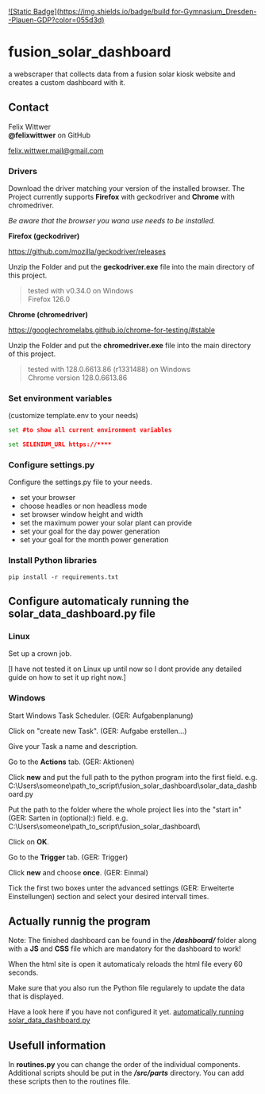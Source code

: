 [![Static Badge](https://img.shields.io/badge/build for-Gymnasium_Dresden--Plauen-GDP?color=055d3d)](https://gdp.schule/)

# fusion_solar_dashboard
a webscraper that collects data from a fusion solar kiosk website and creates a custom dashboard with it.

## Contact
Felix Wittwer  
**@felixwittwer** on GitHub

[felix.wittwer.mail@gmail.com](mailto:felix.wittwer.mail@gmail.com)


### Drivers

Download the driver matching your version of the installed browser. The Project currently supports **Firefox** with geckodriver and **Chrome** with chromedriver. 

*Be aware that the browser you wana use needs to be installed.*

**Firefox (geckodriver)**

https://github.com/mozilla/geckodriver/releases

Unzip the Folder and put the **geckodriver.exe** file into the main directory of this project.

> tested with v0.34.0 on Windows <br>
> Firefox 126.0 

**Chrome (chromedriver)**

https://googlechromelabs.github.io/chrome-for-testing/#stable

Unzip the Folder and put the **chromedriver.exe** file into the main directory of this project.

> tested with 128.0.6613.86 (r1331488) on Windows <br>
> Chrome version 128.0.6613.86

### Set environment variables

(customize template.env to your needs)

``` cmd
set #to show all current environment variables

set SELENIUM_URL https://****
```

### Configure settings.py

Configure the settings.py file to your needs.
- set your browser
- choose headles or non headless mode
- set browser window height and width
- set the maximum power your solar plant can provide
- set your goal for the day power generation
- set your goal for the month power generation

### Install Python libraries

``` shell
pip install -r requirements.txt
```

<div id="auto_run_py">

## Configure automaticaly running the solar_data_dashboard.py file

### Linux

Set up a crown job.

[I have not tested it on Linux up until now so I dont provide any detailed guide on how to set it up right now.]

### Windows

Start Windows Task Scheduler. (GER: Aufgabenplanung)

Click on "create new Task". (GER: Aufgabe erstellen...)

Give your Task a name and description.

Go to the **Actions** tab. (GER: Aktionen)

Click **new** and put the full path to the python program into the first field. e.g. C:\Users\someone\path_to_script\fusion_solar_dashboard\solar_data_dashboard.py

Put the path to the folder where the whole project lies into the "start in" (GER: Sarten in (optional):) field. e.g. C:\Users\someone\path_to_script\fusion_solar_dashboard\

Click on **OK**.

Go to the **Trigger** tab. (GER: Trigger)

Click **new** and choose **once**. (GER: Einmal)

Tick the first two boxes unter the advanced settings (GER: Erweiterte Einstellungen) section and select your desired intervall times.

</div>

## Actually runnig the program

Note: The finished dashboard can be found in the ***/dashboard/*** folder along with a **JS** and **CSS** file which are mandatory for the dashboard to work!

When the html site is open it automaticaly reloads the html file every 60 seconds.

Make sure that you also run the Python file regularely to update the data that is displayed.

Have a look here if you have not configured it yet. [automatically running solar_data_dashboard.py](#auto_run_py)


## Usefull information

In **routines.py** you can change the order of the individual components. <br>
Additional scripts should be put in the ***/src/parts*** directory. You can add these scripts then to the routines file.
